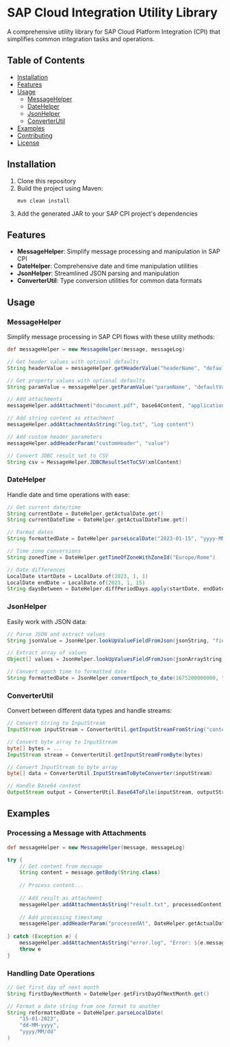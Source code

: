 # SAP Cloud Integration Utility Library

A comprehensive utility library for SAP Cloud Platform Integration (CPI) that simplifies common integration tasks and operations.

## Table of Contents
- [Installation](#installation)
- [Features](#features)
- [Usage](#usage)
  - [MessageHelper](#messagehelper)
  - [DateHelper](#datehelper)
  - [JsonHelper](#jsonhelper)
  - [ConverterUtil](#converterutil)
- [Examples](#examples)
- [Contributing](#contributing)
- [License](#license)

## Installation

1. Clone this repository
2. Build the project using Maven:
   ```
   mvn clean install
   ```
3. Add the generated JAR to your SAP CPI project's dependencies

## Features

- **MessageHelper**: Simplify message processing and manipulation in SAP CPI
- **DateHelper**: Comprehensive date and time manipulation utilities
- **JsonHelper**: Streamlined JSON parsing and manipulation
- **ConverterUtil**: Type conversion utilities for common data formats

## Usage

### MessageHelper

Simplify message processing in SAP CPI flows with these utility methods:

```groovy
def messageHelper = new MessageHelper(message, messageLog)

// Get header values with optional defaults
String headerValue = messageHelper.getHeaderValue("headerName", "defaultValue")

// Get property values with optional defaults
String paramValue = messageHelper.getParamValue("paramName", "defaultValue")

// Add attachments
messageHelper.addAttachment("document.pdf", base64Content, "application/pdf")

// Add string content as attachment
messageHelper.addAttachmentAsString("log.txt", "Log content")

// Add custom header parameters
messageHelper.addHeaderParam("customHeader", "value")

// Convert JDBC result set to CSV
String csv = MessageHelper.JDBCResultSetToCSV(xmlContent)
```

### DateHelper

Handle date and time operations with ease:

```groovy
// Get current date/time
String currentDate = DateHelper.getActualDate.get()
String currentDateTime = DateHelper.getActualDateTime.get()

// Format dates
String formattedDate = DateHelper.parseLocalDate("2023-01-15", "yyyy-MM-dd", "dd/MM/yyyy")

// Time zone conversions
String zonedTime = DateHelper.getTimeOfZoneWithZoneId("Europe/Rome")

// Date differences
LocalDate startDate = LocalDate.of(2023, 1, 1)
LocalDate endDate = LocalDate.of(2023, 1, 15)
String daysBetween = DateHelper.diffPeriodDays.apply(startDate, endDate)
```

### JsonHelper

Easily work with JSON data:

```groovy
// Parse JSON and extract values
String jsonValue = JsonHelper.lookUpValueFieldFromJson(jsonString, "fieldName")

// Extract array of values
Object[] values = JsonHelper.lookUpValuesFieldFromJson(jsonArrayString, "fieldName")

// Convert epoch time to formatted date
String formattedDate = JsonHelper.convertEpoch_to_date(1675200000000, "yyyy-MM-dd HH:mm:ss")
```

### ConverterUtil

Convert between different data types and handle streams:

```groovy
// Convert String to InputStream
InputStream inputStream = ConverterUtil.getInputStreamFromString("content")

// Convert byte array to InputStream
byte[] bytes = ...
InputStream stream = ConverterUtil.getInputStreamFromByte(bytes)

// Convert InputStream to byte array
byte[] data = ConverterUtil.InputStreamToByteConverter(inputStream)

// Handle Base64 content
OutputStream output = ConverterUtil.Base64ToFile(inputStream, outputStream)
```

## Examples

### Processing a Message with Attachments

```groovy
def messageHelper = new MessageHelper(message, messageLog)

try {
    // Get content from message
    String content = message.getBody(String.class)
    
    // Process content...
    
    // Add result as attachment
    messageHelper.addAttachmentAsString("result.txt", processedContent)
    
    // Add processing timestamp
    messageHelper.addHeaderParam("processedAt", DateHelper.getActualDateTime.get())
    
} catch (Exception e) {
    messageHelper.addAttachmentAsString("error.log", "Error: ${e.message}")
    throw e
}
```

### Handling Date Operations

```groovy
// Get first day of next month
String firstDayNextMonth = DateHelper.getFirstDayOfNextMonth.get()

// Format a date string from one format to another
String reformattedDate = DateHelper.parseLocalDate(
    "15-01-2023", 
    "dd-MM-yyyy", 
    "yyyy/MM/dd"
)
```

